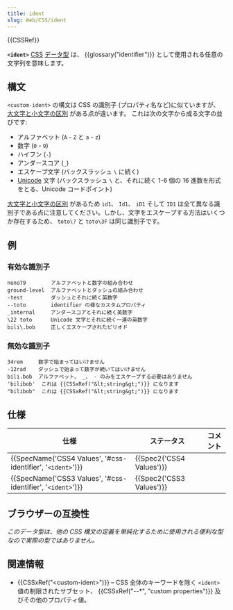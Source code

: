 ```yaml
---
title: ident
slug: Web/CSS/ident
---
```

{{CSSRef}}

**`<ident>`** [CSS](/ja/docs/Web/CSS) [データ型](/ja/docs/Web/CSS/CSS_Types) は、 {{glossary("identifier")}} として使用される任意の文字列を意味します。

## 構文

`<custom-ident>` の構文は CSS の識別子 (プロパティ名など)に似ていますが、 [大文字と小文字の区別](http://en.wikipedia.org/wiki/Case_sensitivity) がある点が違います。 これは次の文字から成る文字の並びです:

- アルファベット (`A` - `Z` と `a` - `z`)
- 数字 (`0` - `9`)
- ハイフン (`-`)
- アンダースコア (`_`)
- エスケープ文字 (バックスラッシュ `\` に続く)
- [Unicode](http://en.wikipedia.org/wiki/Unicode) 文字 (バックスラッシュ `\` と、それに続く 1-6 個の 16 進数を形式をとる、Unicode コードポイント)

[大文字と小文字の区別](http://en.wikipedia.org/wiki/Case_sensitivity) があるため `id1`、 `Id1`、 `iD1` そして `ID1` は全て異なる識別子である点に注意してください。しかし、文字をエスケープする方法はいくつか存在するため、 `toto\?` と `toto\3F` は同じ識別子です。

## 例

### 有効な識別子

```plain example-good
nono79        アルファベットと数字の組み合わせ
ground-level  アルファベットとダッシュの組み合わせ
-test         ダッシュとそれに続く英数字
--toto        identifier の様なカスタムプロパティ
_internal     アンダースコアとそれに続く英数字
\22 toto      Unicode 文字とそれに続く一連の英数字
bili\.bob     正しくエスケープされたピリオド
```

### 無効な識別子

```plain example-bad
34rem     数字で始まってはいけません
-12rad    ダッシュで始まって数字が続いてはいけません
bili.bob  アルファベット、 _、 - のみをエスケープする必要はありません
'bilibob'  これは {{CSSxRef("&lt;string&gt;")}} になります
"bilibob"  これは {{CSSxRef("&lt;string&gt;")}} になります
```

## 仕様

| 仕様                                                                                                 | ステータス                       | コメント |
| ---------------------------------------------------------------------------------------------------- | -------------------------------- | -------- |
| {{SpecName('CSS4 Values', '#css-identifier', '<code>&lt;ident&gt;</code>')}} | {{Spec2('CSS4 Values')}} |          |
| {{SpecName('CSS3 Values', '#css-identifier', '<code>&lt;ident&gt;</code>')}} | {{Spec2('CSS3 Values')}} |          |

## ブラウザーの互換性

_このデータ型は、他の CSS 構文の定義を単純化するために使用される便利な型なので実際の型ではありません。_

## 関連情報

- {{CSSxRef("&lt;custom-ident&gt;")}} – CSS 全体のキーワードを除く `<ident>` 値の制限されたサブセット、 {{CSSxRef("--*", "custom properties")}} 及びその他のプロパティ値。

